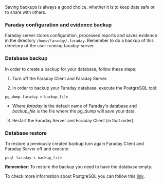 Saving backups is always a good choice, whether it is to keep data safe or to share with others.

### Faraday configuration and evidence backup
Faraday server stores configuration, processed reports and saves evidence in the directory `/home/faraday/.faraday`.
Remember to do a backup of this directory of the user running faraday-server.

### Database backup

In order to create a backup for your database, follow these steps:

1. Turn off the Faraday Client and Faraday Server.

2. In order to backup your Faraday database, execute the PostgreSQL tool:
```
pg_dump faraday > backup_file
```
- Where _faraday_ is the default name of Faraday's database and _backup_file_ is the file where the pg_dump will save your data.

3. Restart the Faraday Server and Faraday Client (in that order).

### Database restore

To restore a previously created backup turn again Faraday Client and Faraday Server off and execute:
```
psql faraday < backup_file
```

**Remember**: To restore the backup you need to have the database empty.

To check more information about PostgreSQL you can follow this [link](https://www.postgresql.org/docs/9.1/static/backup-dump.html).
